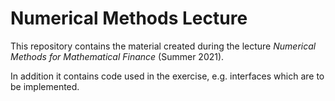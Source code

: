 # Numerical Methods Lecture

This repository contains the material created during the lecture *Numerical Methods for Mathematical Finance* (Summer 2021).

In addition it contains code used in the exercise, e.g. interfaces which are to be implemented.